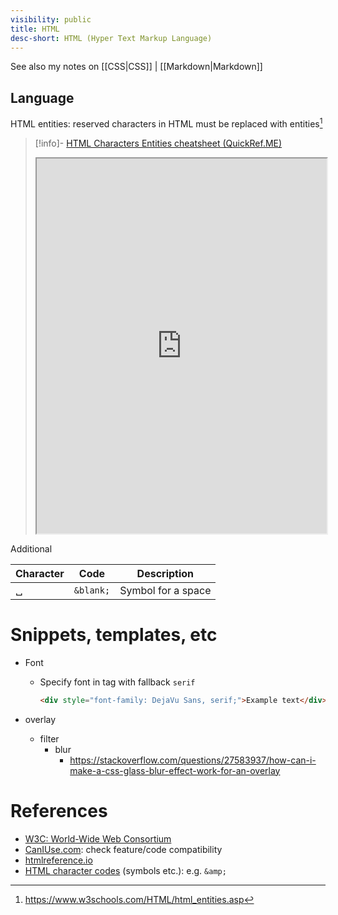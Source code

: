 ```yaml
---
visibility: public
title: HTML
desc-short: HTML (Hyper Text Markup Language)
---
```


See also my notes on [[CSS|CSS]] | [[Markdown|Markdown]]


## Language

HTML entities: reserved characters in HTML must be replaced with entities[^1]

> [!info]- [HTML Characters Entities cheatsheet (QuickRef.ME)](https://quickref.me/html-char.html#html-character-entity-references)
> <iframe title="" src="https://quickref.me/html-char.html#html-character-entity-references" width="100%" height="600"></iframe>

Additional

Character | Code | Description
-|-|-
&blank; | `&blank;` | Symbol for a space

[^1]: <https://www.w3schools.com/HTML/html_entities.asp>


# Snippets, templates, etc

- Font
    - Specify font in tag with fallback `serif`

      ```html
      <div style="font-family: DejaVu Sans, serif;">Example text</div>
      ```

- overlay
    - filter
        - blur
            - <https://stackoverflow.com/questions/27583937/how-can-i-make-a-css-glass-blur-effect-work-for-an-overlay>


# References

- [W3C: World-Wide Web Consortium](https://www.w3.org/)
- [CanIUse.com](https://caniuse.com/): check feature/code compatibility
- [htmlreference.io](https://htmlreference.io/)
- [HTML character codes](https://www.rapidtables.com/web/html/html-codes.html) (symbols etc.): e.g. `&amp;`
